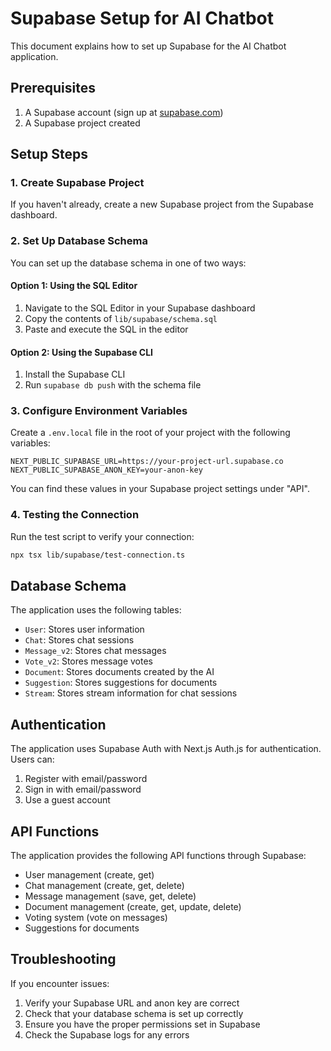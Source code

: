 # Supabase Setup for AI Chatbot

This document explains how to set up Supabase for the AI Chatbot application.

## Prerequisites

1. A Supabase account (sign up at [supabase.com](https://supabase.com))
2. A Supabase project created

## Setup Steps

### 1. Create Supabase Project

If you haven't already, create a new Supabase project from the Supabase dashboard.

### 2. Set Up Database Schema

You can set up the database schema in one of two ways:

#### Option 1: Using the SQL Editor

1. Navigate to the SQL Editor in your Supabase dashboard
2. Copy the contents of `lib/supabase/schema.sql`
3. Paste and execute the SQL in the editor

#### Option 2: Using the Supabase CLI

1. Install the Supabase CLI
2. Run `supabase db push` with the schema file

### 3. Configure Environment Variables

Create a `.env.local` file in the root of your project with the following variables:

```
NEXT_PUBLIC_SUPABASE_URL=https://your-project-url.supabase.co
NEXT_PUBLIC_SUPABASE_ANON_KEY=your-anon-key
```

You can find these values in your Supabase project settings under "API".

### 4. Testing the Connection

Run the test script to verify your connection:

```bash
npx tsx lib/supabase/test-connection.ts
```

## Database Schema

The application uses the following tables:

- `User`: Stores user information
- `Chat`: Stores chat sessions
- `Message_v2`: Stores chat messages
- `Vote_v2`: Stores message votes
- `Document`: Stores documents created by the AI
- `Suggestion`: Stores suggestions for documents
- `Stream`: Stores stream information for chat sessions

## Authentication

The application uses Supabase Auth with Next.js Auth.js for authentication. Users can:

1. Register with email/password
2. Sign in with email/password
3. Use a guest account

## API Functions

The application provides the following API functions through Supabase:

- User management (create, get)
- Chat management (create, get, delete)
- Message management (save, get, delete)
- Document management (create, get, update, delete)
- Voting system (vote on messages)
- Suggestions for documents

## Troubleshooting

If you encounter issues:

1. Verify your Supabase URL and anon key are correct
2. Check that your database schema is set up correctly
3. Ensure you have the proper permissions set in Supabase
4. Check the Supabase logs for any errors
